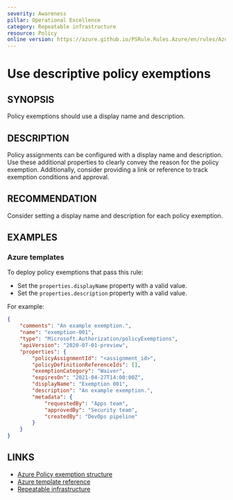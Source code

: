 ```yaml
---
severity: Awareness
pillar: Operational Excellence
category: Repeatable infrastructure
resource: Policy
online version: https://azure.github.io/PSRule.Rules.Azure/en/rules/Azure.Policy.ExemptionDescriptors/
---
```


# Use descriptive policy exemptions

## SYNOPSIS

Policy exemptions should use a display name and description.

## DESCRIPTION

Policy assignments can be configured with a display name and description.
Use these additional properties to clearly convey the reason for the policy exemption.
Additionally, consider providing a link or reference to track exemption conditions and approval.

## RECOMMENDATION

Consider setting a display name and description for each policy exemption.

## EXAMPLES

### Azure templates

To deploy policy exemptions that pass this rule:

- Set the `properties.displayName` property with a valid value.
- Set the `properties.description` property with a valid value.

For example:

```json
{
    "comments": "An example exemption.",
    "name": "exemption-001",
    "type": "Microsoft.Authorization/policyExemptions",
    "apiVersion": "2020-07-01-preview",
    "properties": {
        "policyAssignmentId": "<assignment_id>",
        "policyDefinitionReferenceIds": [],
        "exemptionCategory": "Waiver",
        "expiresOn": "2021-04-27T14:00:00Z",
        "displayName": "Exemption 001",
        "description": "An example exemption.",
        "metadata": {
            "requestedBy": "Apps team",
            "approvedBy": "Security team",
            "createdBy": "DevOps pipeline"
        }
    }
}
```

## LINKS

- [Azure Policy exemption structure](https://docs.microsoft.com/azure/governance/policy/concepts/exemption-structure)
- [Azure template reference](https://docs.microsoft.com/azure/templates/microsoft.authorization/policyexemptions)
- [Repeatable infrastructure](https://docs.microsoft.com/azure/architecture/framework/devops/automation-infrastructure)

